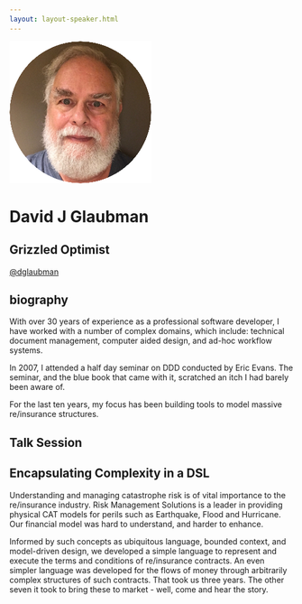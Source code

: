 ```yaml
---
layout: layout-speaker.html
---
```


<div class="container section featured-speaker">
  <div class="row">
    <div class="col-xs-12 col-sm-2 img-container">
      <img class="speaker-page-img" src="../img/speakers/David-J-Glaubman-ON.png">
    </div>
    <div class="col-xs-12 col-sm-10 copy-container">
        <h1 class="speaker-header">David J Glaubman</h1>
        <h2 class="speaker-subtitle">Grizzled Optimist</h2>
        <p class="copy"><a class="speaker-handle" href="https://twitter.com/dglaubman" target="_blank">@dglaubman</a></p>
        <h2 class="speaker-subheader"><strong>biography</strong></h2>
        <p class="copy">With over 30 years of experience as a professional software developer, I have worked with a number of complex domains, which include: technical document management, computer aided design, and ad-hoc workflow systems.</p>
        <p class="copy">In 2007, I attended a half day seminar on DDD conducted by Eric Evans. The seminar, and the blue book that came with it, scratched an itch I had barely been aware of.</p>
        <p class="copy">For the last ten years, my focus has been building tools to model massive re/insurance structures.</p>
        <h2 class="speaker-subheader">Talk Session</h2>
        <h2 class="speaker-subheader gold">Encapsulating Complexity in a DSL</h2>
        <p class="copy">Understanding and managing catastrophe risk is of vital importance to the re/insurance industry. Risk Management Solutions is a leader in providing physical CAT models for perils such as Earthquake, Flood and Hurricane. Our financial model was hard to understand, and harder to enhance.</p>
        <p class="copy">Informed by such concepts as ubiquitous language, bounded context, and model-driven design, we developed a simple language to represent and execute the terms and conditions of re/insurance contracts. An even simpler language was developed for the flows of money through arbitrarily complex structures of such contracts. That took us three years. The other seven it took to bring these to market - well, come and hear the story.</p>
        <!--<a class="btn" href="https://ti.to/explore-ddd-conference/2017">Buy Tickets</a>-->
    </div>
  </div>
</div>